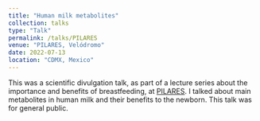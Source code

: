 ```yaml
---
title: "Human milk metabolites"
collection: talks
type: "Talk"
permalink: /talks/PILARES
venue: "PILARES, Velódromo"
date: 2022-07-13
location: "CDMX, Mexico"
---
```


This was a scientific divulgation talk, as part of a lecture series about the importance and benefits of breastfeeding, at [PILARES](https://pilares.cdmx.gob.mx/inicio). I talked about main metabolites in human milk and their benefits to the newborn. This talk was for general public.
